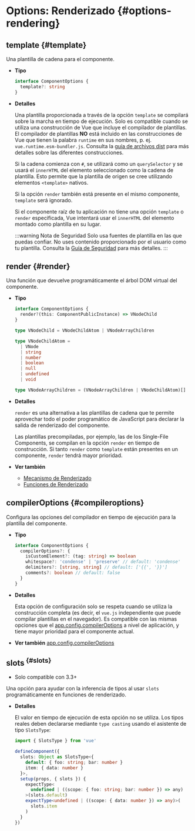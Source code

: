 # Options: Renderizado {#options-rendering}

## template {#template}

Una plantilla de cadena para el componente.

- **Tipo**

  ```ts
  interface ComponentOptions {
    template?: string
  }
  ```

- **Detalles**

  Una plantilla proporcionada a través de la opción `template` se compilará sobre la marcha en tiempo de ejecución. Solo es compatible cuando se utiliza una construcción de Vue que incluye el compilador de plantillas. El compilador de plantillas **NO** está incluido en las construcciones de Vue que tienen la palabra `runtime` en sus nombres, p. ej. `vue.runtime.esm-bundler.js`. Consulta la [guía de archivos dist](https://github.com/vuejs/core/tree/main/packages/vue#which-dist-file-to-use) para más detalles sobre las diferentes construcciones.

  Si la cadena comienza con `#`, se utilizará como un `querySelector` y se usará el `innerHTML` del elemento seleccionado como la cadena de plantilla. Esto permite que la plantilla de origen se cree utilizando elementos `<template>` nativos.

  Si la opción `render` también está presente en el mismo componente, `template` será ignorado.

  Si el componente raíz de tu aplicación no tiene una opción `template` o `render` especificada, Vue intentará usar el `innerHTML` del elemento montado como plantilla en su lugar.

  :::warning Nota de Seguridad
  Solo usa fuentes de plantilla en las que puedas confiar. No uses contenido proporcionado por el usuario como tu plantilla. Consulta la [Guía de Seguridad](/guide/best-practices/security#rule-no-1-never-use-non-trusted-templates) para más detalles.
  :::

## render {#render}

Una función que devuelve programáticamente el árbol DOM virtual del componente.

- **Tipo**

  ```ts
  interface ComponentOptions {
    render?(this: ComponentPublicInstance) => VNodeChild
  }

  type VNodeChild = VNodeChildAtom | VNodeArrayChildren

  type VNodeChildAtom =
    | VNode
    | string
    | number
    | boolean
    | null
    | undefined
    | void

  type VNodeArrayChildren = (VNodeArrayChildren | VNodeChildAtom)[]
  ```

- **Detalles**

  `render` es una alternativa a las plantillas de cadena que te permite aprovechar todo el poder programático de JavaScript para declarar la salida de renderizado del componente.

  Las plantillas precompiladas, por ejemplo, las de los Single-File Components, se compilan en la opción `render` en tiempo de construcción. Si tanto `render` como `template` están presentes en un componente, `render` tendrá mayor prioridad.

- **Ver también**
  - [Mecanismo de Renderizado](/guide/extras/rendering-mechanism)
  - [Funciones de Renderizado](/guide/extras/render-function)

## compilerOptions {#compileroptions}

Configura las opciones del compilador en tiempo de ejecución para la plantilla del componente.

- **Tipo**

  ```ts
  interface ComponentOptions {
    compilerOptions?: {
      isCustomElement?: (tag: string) => boolean
      whitespace?: 'condense' | 'preserve' // default: 'condense'
      delimiters?: [string, string] // default: ['{{', '}}']
      comments?: boolean // default: false
    }
  }
  ```

- **Detalles**

  Esta opción de configuración solo se respeta cuando se utiliza la construcción completa (es decir, el `vue.js` independiente que puede compilar plantillas en el navegador). Es compatible con las mismas opciones que el [app.config.compilerOptions](/api/application#app-config-compileroptions) a nivel de aplicación, y tiene mayor prioridad para el componente actual.

- **Ver también** [app.config.compilerOptions](/api/application#app-config-compileroptions)

## slots<sup class="vt-badge ts"/> {#slots}

- Solo compatible con 3.3+

Una opción para ayudar con la inferencia de tipos al usar `slots` programáticamente en funciones de renderizado.

- **Detalles**

  El valor en tiempo de ejecución de esta opción no se utiliza. Los tipos reales deben declararse mediante `type casting` usando el asistente de tipo `SlotsType`:

  ```ts
  import { SlotsType } from 'vue'

  defineComponent({
    slots: Object as SlotsType<{
      default: { foo: string; bar: number }
      item: { data: number }
    }>,
    setup(props, { slots }) {
      expectType<
        undefined | ((scope: { foo: string; bar: number }) => any)
      >(slots.default)
      expectType<undefined | ((scope: { data: number }) => any)>(
        slots.item
      )
    }
  })
  ```
